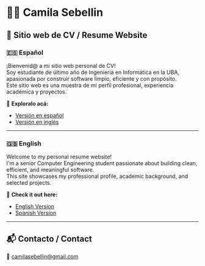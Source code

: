 # 👩‍💻 Camila Sebellin

## 🌟 Sitio web de CV / Resume Website

### 🇪🇸 Español

¡Bienvenid@ a mi sitio web personal de CV!  
Soy estudiante de último año de Ingeniería en Informática en la UBA, apasionada por construir software limpio, eficiente y con propósito.  
Este sitio web es una muestra de mi perfil profesional, experiencia académica y proyectos.

🔗 **Exploralo acá:**

- [Versión en español](https://camisebe.github.io/resume-website/spanish/)
- [Versión en inglés](https://camisebe.github.io/resume-website/)

---

### 🇬🇧 English

Welcome to my personal resume website!  
I'm a senior Computer Engineering student passionate about building clean, efficient, and meaningful software.  
This site showcases my professional profile, academic background, and selected projects.

🔗 **Check it out here:**

- [English Version](https://camisebe.github.io/resume-website/)
- [Spanish Version](https://camisebe.github.io/resume-website/spanish/)

---

## 📬 Contacto / Contact

📧 [camilasebellin@gmail.com](mailto:camilasebellin@gmail.com)

